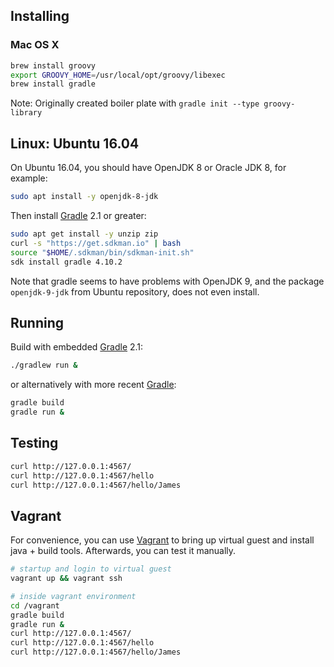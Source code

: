 ## Installing

### Mac OS X

```bash
brew install groovy
export GROOVY_HOME=/usr/local/opt/groovy/libexec
brew install gradle
```

Note: Originally created boiler plate with `gradle init --type groovy-library`


## Linux: Ubuntu 16.04

On Ubuntu 16.04, you should have OpenJDK 8 or Oracle JDK 8, for example:

```bash
sudo apt install -y openjdk-8-jdk
```

Then install [Gradle](https://gradle.org/) 2.1 or greater:


```bash
sudo apt get install -y unzip zip
curl -s "https://get.sdkman.io" | bash
source "$HOME/.sdkman/bin/sdkman-init.sh"
sdk install gradle 4.10.2
```

Note that gradle seems to have problems with OpenJDK 9, and the package `openjdk-9-jdk` from Ubuntu repository, does not even install.


## Running

Build with embedded [Gradle](https://gradle.org/) 2.1:

```bash
./gradlew run &
```

or alternatively with more recent [Gradle](https://gradle.org/):

```bash
gradle build
gradle run &
```

## Testing

```bash
curl http://127.0.0.1:4567/
curl http://127.0.0.1:4567/hello
curl http://127.0.0.1:4567/hello/James
```

## Vagrant

For convenience, you can use [Vagrant](https://www.vagrantup.com/) to bring up virtual guest and install java + build tools. Afterwards, you can test it manually.

```bash
# startup and login to virtual guest
vagrant up && vagrant ssh

# inside vagrant environment
cd /vagrant
gradle build
gradle run &
curl http://127.0.0.1:4567/
curl http://127.0.0.1:4567/hello
curl http://127.0.0.1:4567/hello/James
```
